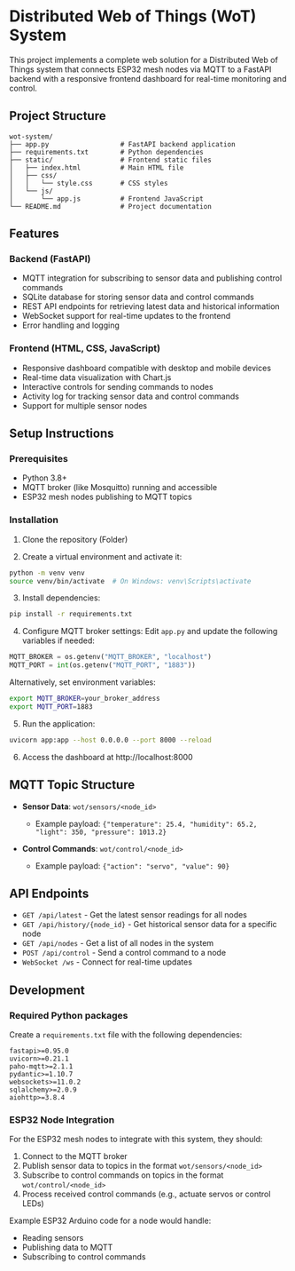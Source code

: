 # Distributed Web of Things (WoT) System

This project implements a complete web solution for a Distributed Web of Things system that connects ESP32 mesh nodes via MQTT to a FastAPI backend with a responsive frontend dashboard for real-time monitoring and control.

## Project Structure

```
wot-system/
├── app.py                  # FastAPI backend application
├── requirements.txt        # Python dependencies
├── static/                 # Frontend static files
│   ├── index.html          # Main HTML file
│   ├── css/
│   │   └── style.css       # CSS styles
│   └── js/
│       └── app.js          # Frontend JavaScript
└── README.md               # Project documentation
```

## Features

### Backend (FastAPI)

- MQTT integration for subscribing to sensor data and publishing control commands
- SQLite database for storing sensor data and control commands
- REST API endpoints for retrieving latest data and historical information
- WebSocket support for real-time updates to the frontend
- Error handling and logging

### Frontend (HTML, CSS, JavaScript)

- Responsive dashboard compatible with desktop and mobile devices
- Real-time data visualization with Chart.js
- Interactive controls for sending commands to nodes
- Activity log for tracking sensor data and control commands
- Support for multiple sensor nodes

## Setup Instructions

### Prerequisites

- Python 3.8+
- MQTT broker (like Mosquitto) running and accessible
- ESP32 mesh nodes publishing to MQTT topics

### Installation

1. Clone the repository (Folder)

2. Create a virtual environment and activate it:

```bash
python -m venv venv
source venv/bin/activate  # On Windows: venv\Scripts\activate
```

3. Install dependencies:

```bash
pip install -r requirements.txt
```

4. Configure MQTT broker settings:
   Edit `app.py` and update the following variables if needed:

```python
MQTT_BROKER = os.getenv("MQTT_BROKER", "localhost")
MQTT_PORT = int(os.getenv("MQTT_PORT", "1883"))
```

Alternatively, set environment variables:

```bash
export MQTT_BROKER=your_broker_address
export MQTT_PORT=1883
```

5. Run the application:

```bash
uvicorn app:app --host 0.0.0.0 --port 8000 --reload
```

6. Access the dashboard at http://localhost:8000

## MQTT Topic Structure

- **Sensor Data**: `wot/sensors/<node_id>`

  - Example payload: `{"temperature": 25.4, "humidity": 65.2, "light": 350, "pressure": 1013.2}`

- **Control Commands**: `wot/control/<node_id>`
  - Example payload: `{"action": "servo", "value": 90}`

## API Endpoints

- `GET /api/latest` - Get the latest sensor readings for all nodes
- `GET /api/history/{node_id}` - Get historical sensor data for a specific node
- `GET /api/nodes` - Get a list of all nodes in the system
- `POST /api/control` - Send a control command to a node
- `WebSocket /ws` - Connect for real-time updates

## Development

### Required Python packages

Create a `requirements.txt` file with the following dependencies:

```
fastapi>=0.95.0
uvicorn>=0.21.1
paho-mqtt>=2.1.1
pydantic>=1.10.7
websockets>=11.0.2
sqlalchemy>=2.0.9
aiohttp>=3.8.4
```

### ESP32 Node Integration

For the ESP32 mesh nodes to integrate with this system, they should:

1. Connect to the MQTT broker
2. Publish sensor data to topics in the format `wot/sensors/<node_id>`
3. Subscribe to control commands on topics in the format `wot/control/<node_id>`
4. Process received control commands (e.g., actuate servos or control LEDs)

Example ESP32 Arduino code for a node would handle:

- Reading sensors
- Publishing data to MQTT
- Subscribing to control commands
